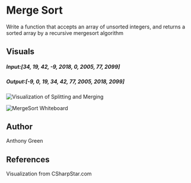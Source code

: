 # Merge Sort
Write a function that accepts an array of unsorted integers, and returns a sorted array by a recursive mergesort algorithm

## Visuals

##### Input:[34, 19, 42, -9, 2018, 0, 2005, 77, 2099]

##### Output:[-9, 0, 19, 34, 42, 77, 2005, 2018, 2099]

![Visualization of Splitting and Merging](http://www.csharpstar.com/wp-content/uploads/2016/01/Merge_Sort.jpg)

![MergeSort Whiteboard](http:)

## Author
Anthony Green

## References
Visualization from CSharpStar.com
